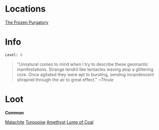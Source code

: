 <!-- TITLE: a gem gnasher -->

# Locations
[The Frozen Purgatory](purgatory)

# Info

```perl
Level: 8
```
> "Unnatural comes to mind when I try to describe these geomantic manifestations.  Strange tendril like tentacles waving atop a glittering core.  Once agitated they were apt to bursting, sending incandescent shrapnel through the air to great effect."
> *~Thrule*

# Loot

**Common**

[Malachite](malachite)
[Turquoise](turquoise)
[Amethyst](amethyst)
[Lump of Coal](lump-of-coal)